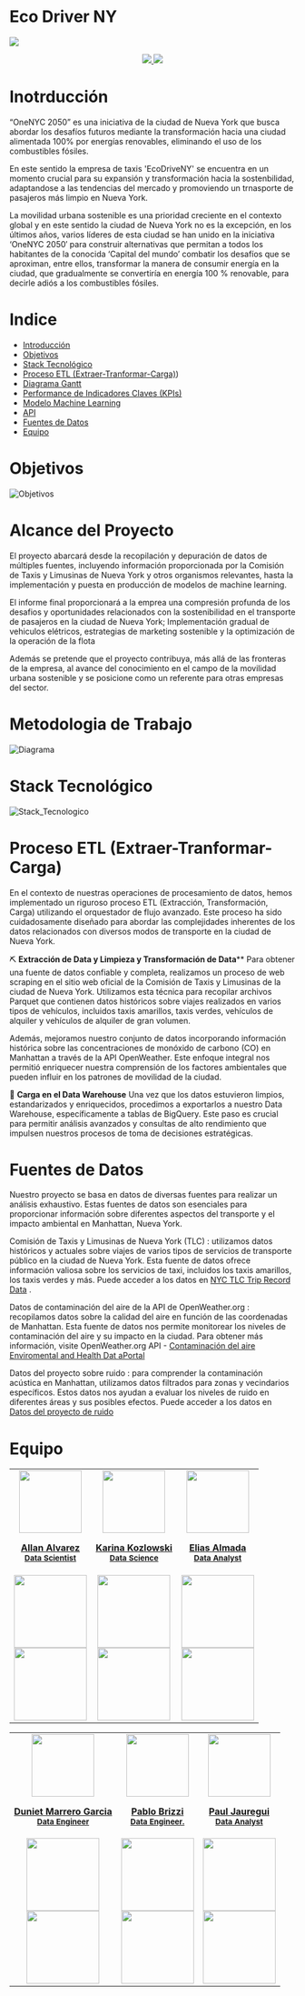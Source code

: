 # Eco Driver NY
![](https://raw.githubusercontent.com/Data-Synergy/EcoDriverNY/main/img/banner.png)

<div>
    <div align='center'>
    <a href=".........." target="_blank" target="_blank">
          <img  src="img/h.png"/>
       </a>
   <a href="..................">
          <img  src="img/p.png"/>
      </a>
      </div>
</div>

# Inotrducción
“OneNYC 2050” es una iniciativa de la ciudad de Nueva York que busca abordar los desafíos futuros mediante la transformación hacia una ciudad alimentada 100% por energías renovables, eliminando el uso de los combustibles fósiles.

En este sentido la empresa de taxis 'EcoDriveNY' se encuentra en un momento crucial para su expansión y transformación hacia la sostenbilidad, adaptandose a las tendencias del mercado y promoviendo un trnasporte de pasajeros más limpio en Nueva York.

La movilidad urbana sostenible es una prioridad creciente en el contexto global y en este sentido la ciudad de Nueva York no es la excepción, en los últimos años, varios líderes de esta ciudad se han unido en la iniciativa ‘OneNYC 2050′ para construir alternativas que permitan a todos los habitantes de la conocida ‘Capital del mundo’ combatir los desafíos que se aproximan, entre ellos, transformar la manera de consumir energía en la ciudad, que gradualmente se convertiría en energía 100 % renovable, para decirle adiós a los combustibles fósiles.

# Indice
- [Introducción](#introducción)
- [Objetivos](#Objetivos)
- [Stack Tecnológico](#Stack-Tecnológico)
- [Proceso ETL (Extraer-Tranformar-Carga)](https://github.com/Data-Synergy/EcoDriverNY/blob/main/README.md#proceso-etl-extraer-tranformar-carga))
- [Diagrama Gantt](#gantt-diagram)
- [Performance de Indicadores Claves (KPIs)](#Performance-de-Indicadores-Claves-(KPIs))
- [Modelo Machine Learning](https://github.com/Data-Synergy/EcoDriverNY/blob/main/README.md#modelo-machine-learning)
- [API](#api)
- [Fuentes de Datos](#Fuentes-de-Datos)
- [Equipo](#Equipo)



# Objetivos
![Objetivos](https://github.com/Data-Synergy/EcoDriverNY/blob/main/img/Objetivos2.jpg)



# Alcance del Proyecto

El proyecto abarcará desde la recopilación y depuración de datos de múltiples fuentes, incluyendo información proporcionada por la Comisión de Taxis y Limusinas de Nueva York y otros organismos relevantes, hasta la implementación y puesta en producción de modelos de machine learning. 

El informe final proporcionará a la emprea una compresión profunda de los desafios y oportunidades relacionados con la sostenibilidad en el transporte de pasajeros en la ciudad de Nueva York; Implementación gradual de vehiculos elétricos, estrategias de marketing sostenible y la optimización de la operación de la flota

Además se pretende que el proyecto contribuya, más allá de las fronteras de la empresa, al avance del conocimiento en el campo de la movilidad urbana sostenible y se posicione como un referente para otras empresas del sector.

# Metodologia de Trabajo

![Diagrama](https://github.com/Data-Synergy/EcoDriverNY/blob/main/img/1.png)



# Stack Tecnológico 

 ![Stack_Tecnologico](https://github.com/Data-Synergy/EcoDriverNY/blob/main/img/Lamina%20Arquitectura%201.jpg)

 
# Proceso ETL (Extraer-Tranformar-Carga)
En el contexto de nuestras operaciones de procesamiento de datos, hemos implementado un riguroso proceso ETL (Extracción, Transformación, Carga) utilizando el orquestador de flujo avanzado. Este proceso ha sido cuidadosamente diseñado para abordar las complejidades inherentes de los datos relacionados con diversos modos de transporte en la ciudad de Nueva York.

⛏️ **Extracción de Data y Limpieza y Transformación de Data****
Para obtener una fuente de datos confiable y completa, realizamos un proceso de web scraping en el sitio web oficial de la Comisión de Taxis y Limusinas de la ciudad de Nueva York. Utilizamos esta técnica para recopilar archivos Parquet que contienen datos históricos sobre viajes realizados en varios tipos de vehículos, incluidos taxis amarillos, taxis verdes, vehículos de alquiler y vehículos de alquiler de gran volumen.

Además, mejoramos nuestro conjunto de datos incorporando información histórica sobre las concentraciones de monóxido de carbono (CO) en Manhattan a través de la API OpenWeather. Este enfoque integral nos permitió enriquecer nuestra comprensión de los factores ambientales que pueden influir en los patrones de movilidad de la ciudad.


💽 **Carga en el Data Warehouse**
Una vez que los datos estuvieron limpios, estandarizados y enriquecidos, procedimos a exportarlos a nuestro Data Warehouse, específicamente a tablas de BigQuery. Este paso es crucial para permitir análisis avanzados y consultas de alto rendimiento que impulsen nuestros procesos de toma de decisiones estratégicas.


# Fuentes de Datos
Nuestro proyecto se basa en datos de diversas fuentes para realizar un análisis exhaustivo. Estas fuentes de datos son esenciales para proporcionar información sobre diferentes aspectos del transporte y el impacto ambiental en Manhattan, Nueva York.

Comisión de Taxis y Limusinas de Nueva York (TLC) : utilizamos datos históricos y actuales sobre viajes de varios tipos de servicios de transporte público en la ciudad de Nueva York. Esta fuente de datos ofrece información valiosa sobre los servicios de taxi, incluidos los taxis amarillos, los taxis verdes y más. Puede acceder a los datos en [NYC TLC Trip Record Data](https://www.nyc.gov/site/tlc/about/tlc-trip-record-data.page) .

Datos de contaminación del aire de la API de OpenWeather.org : recopilamos datos sobre la calidad del aire en función de las coordenadas de Manhattan. Esta fuente de datos nos permite monitorear los niveles de contaminación del aire y su impacto en la ciudad. Para obtener más información, visite OpenWeather.org API - [Contaminación del aire](https://openweathermap.org/api/air-pollution) 
[Enviromental and Health Dat aPortal](https://a816-dohbesp.nyc.gov/IndicatorPublic/)

Datos del proyecto sobre ruido : para comprender la contaminación acústica en Manhattan, utilizamos datos filtrados para zonas y vecindarios específicos. Estos datos nos ayudan a evaluar los niveles de ruido en diferentes áreas y sus posibles efectos. Puede acceder a los datos en [Datos del proyecto de ruido](https://noiseproject.org/data-download/)


# Equipo


<table align='center'>
  <tr>
    <td align='center'>
      <div >
        <a href="https://github.com/Karrion1987" target="_blank" rel="author">
          <img width="110" src="https://raw.githubusercontent.com/Data-Synergy/EcoDriverNY/main/img/Group%2033.png"/>
        </a>
        <a href="https://github.com/Karrion1987" target="_blank" rel="author">
          <h4 style="margin-top: 1rem;">Allan Alvarez</br><small>Data Scientist</small></h4>
        </a>
        <div style='display: flex; flex-direction: column'>
        <a href="https://github.com/Karrion1987" target="_blank">
          <img style='width:8rem' src="https://img.shields.io/static/v1?style=for-the-badge&message=GitHub&color=172B4D&logo=GitHub&logoColor=FFFFFF&label="/>
        </a>
        <a href="https://www.linkedin.com/in/allan-alvarez-gonzalez-6783a2256/" target="_blank">
          <img style='width:8rem' src="https://img.shields.io/badge/linkedin%20-%230077B5.svg?&style=for-the-badge&logo=linkedin&logoColor=white"/>
        </a>
        </div>
      </div>
    </td>
    <td align='center'>
      <div >
        <a href="https://github.com/karinakozlowski" target="_blank" rel="author">
          <img width="110" src="https://raw.githubusercontent.com/Data-Synergy/EcoDriverNY/main/img/Group%2037.png"/>
        </a>
        <a href="https://github.com/karinakozlowski" target="_blank" rel="author">
          <h4 style="margin-top: 1rem;">Karina Kozlowski</br><small>Data Science</small></h4>
        </a>
        <div style='display: flex; flex-direction: column'>
        <a href="https://github.com/karinakozlowski" target="_blank">
          <img style='width:8rem' src="https://img.shields.io/static/v1?style=for-the-badge&message=GitHub&color=172B4D&logo=GitHub&logoColor=FFFFFF&label="/>
        </a>
        <a href="https://www.linkedin.com/in/karina-kozlowski-625535217/" target="_blank">
          <img style='width:8rem' src="https://img.shields.io/badge/linkedin%20-%230077B5.svg?&style=for-the-badge&logo=linkedin&logoColor=white"/>
        </a>
        </div>
      </div>
    </td>
    <td align='center'>
      <div >
        <a href="https://github.com/EliasIchi" target="_blank" rel="author">
          <img width="110" src="https://github.com/Data-Synergy/EcoDriverNY/blob/main/img/Group%2036.png"/>
        </a>
        <a href="https://github.com/EliasIchi" target="_blank" rel="author">
          <h4 style="margin-top: 1rem;">Elias Almada</br><small>Data Analyst</small></h4>
        </a>
        <div style='display: flex; flex-direction: column'>
        <a href="https://github.com/EliasIchi" target="_blank">
          <img style='width:8rem' src="https://img.shields.io/static/v1?style=for-the-badge&message=GitHub&color=172B4D&logo=GitHub&logoColor=FFFFFF&label="/>
        </a>
        <a href="https://www.linkedin.com/in/elias-almada-795a54158/" target="_blank">
          <img style='width:8rem' src="https://img.shields.io/badge/linkedin%20-%230077B5.svg?&style=for-the-badge&logo=linkedin&logoColor=white"/>
        </a>
        </div>
      </div>
    </td>
  </tr>
  </table>
  <table align='center'>
<tr>
<td align='center'>
      <div >
        <a href="https://github.com/dunietmg" target="_blank" rel="author">
          <img width="110" src="https://raw.githubusercontent.com/Data-Synergy/EcoDriverNY/main/img/Group%2038.png"/>
        </a>
        <a href="https://github.com/dunietmg" target="_blank" rel="author">
          <h4 style="margin-top: 1rem;">Duniet Marrero Garcia</br><small> Data Engineer</small></h4>
        </a>
        <div style='display: flex; flex-direction: column'>
        <a href="https://github.com/dunietmg" target="_blank">
          <img style='width:8rem' src="https://img.shields.io/static/v1?style=for-the-badge&message=GitHub&color=172B4D&logo=GitHub&logoColor=FFFFFF&label="/>
        </a>
        <a href="https://www.linkedin.com/in/duniet-marrero-garcia/" target="_blank">
          <img style='width:8rem' src="https://img.shields.io/badge/linkedin%20-%230077B5.svg?&style=for-the-badge&logo=linkedin&logoColor=white"/>
        </a>
        </div>
      </div>
    </td>
<td align='center'>
      <div >
        <a href="https://github.com/paulusbrizzi" target="_blank" rel="author">
          <img width="110" src="https://github.com/Data-Synergy/EcoDriverNY/blob/main/img/Group%2034.png"/>
        </a>
        <a href="https://github.com/paulusbrizzi" target="_blank" rel="author">
          <h4 style="margin-top: 1rem;">Pablo Brizzi</br><small>Data Engineer.</small></h4>
        </a>
        <div style='display: flex; flex-direction: column'>
        <a href="https://github.com/paulusbrizzi" target="_blank">
          <img style='width:8rem' src="https://img.shields.io/static/v1?style=for-the-badge&message=GitHub&color=172B4D&logo=GitHub&logoColor=FFFFFF&label="/>
        </a>
        <a href="https://www.linkedin.com/in/pablojbrizzi/" target="_blank">
          <img style='width:8rem' src="https://img.shields.io/badge/linkedin%20-%230077B5.svg?&style=for-the-badge&logo=linkedin&logoColor=white"/>
        </a>
        </div>
      </div>

  <td align='center'>
      <div >
        <a href="https://github.com/TRAZE42" target="_blank" rel="author">
          <img width="110" src="https://github.com/Data-Synergy/EcoDriverNY/blob/main/img/Group%2035.png"/>
        </a>
        <a href="https://github.com/TRAZE42" target="_blank" rel="author">
          <h4 style="margin-top: 1rem;">Paul Jauregui</br><small>Data Analyst</small></h4>
        </a>
        <div style='display: flex; flex-direction: column'>
        <a href="https://github.com/TRAZE42" target="_blank">
          <img style='width:8rem' src="https://img.shields.io/static/v1?style=for-the-badge&message=GitHub&color=172B4D&logo=GitHub&logoColor=FFFFFF&label="/>
        </a>
        <a href="https://www.linkedin.com/in/paul-andr%C3%A9-/" target="_blank">
          <img style='width:8rem' src="https://img.shields.io/badge/linkedin%20-%230077B5.svg?&style=for-the-badge&logo=linkedin&logoColor=white"/>
        </a>
        </div>
      </div>
    </td>
  


  
